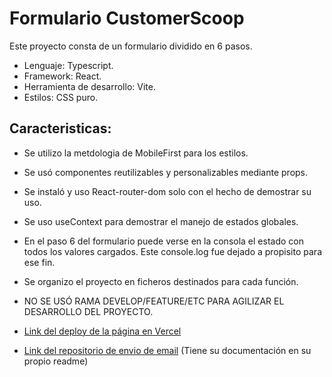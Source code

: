 # Formulario CustomerScoop

Este proyecto consta de un formulario dividido en 6 pasos.
- Lenguaje: Typescript.
- Framework: React.
- Herramienta de desarrollo: Vite.
- Estilos: CSS puro.

## Caracteristicas:

- Se utilizo la metdologia de MobileFirst para los estilos.
- Se usó componentes reutilizables y personalizables mediante props. 
- Se instaló y uso React-router-dom solo con el hecho de demostrar su uso.
- Se uso useContext para demostrar el manejo de estados globales.
- En el paso 6 del formulario puede verse en la consola el estado con todos los valores cargados. Este console.log fue dejado a propisito para ese fin.
- Se organizo el proyecto en ficheros destinados para cada función.
- NO SE USÓ RAMA DEVELOP/FEATURE/ETC PARA AGILIZAR EL DESARROLLO DEL PROYECTO.

- [Link del deploy de la página en Vercel](https://cus-scoop-87b4.vercel.app/)

- [Link del repositorio de envio de email](https://github.com/nassahel/cusScoopEmail)  (Tiene su documentación en su propio readme)



